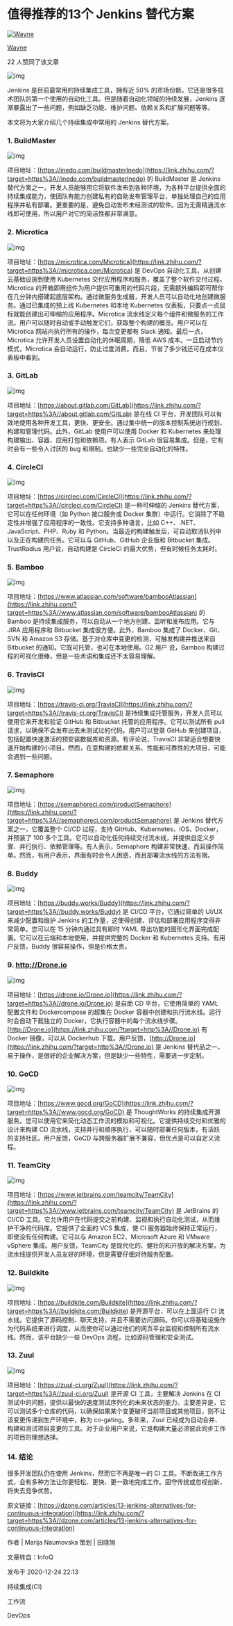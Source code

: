 # 值得推荐的13个 Jenkins 替代方案

[![Wayne](https://pica.zhimg.com/v2-90ae9e8a783609722f7f9ab399c4a25b_xs.jpg?source=172ae18b)](https://www.zhihu.com/people/magedupython)

[Wayne](https://www.zhihu.com/people/magedupython)





22 人赞同了该文章

![img](https://pic1.zhimg.com/80/v2-e27bbd12696fe2d8c514aade27c0495c_720w.jpg)

Jenkins 是目前最常用的持续集成工具，拥有近 50% 的市场份额，它还是很多技术团队的第一个使用的自动化工具。但是随着自动化领域的持续发展，Jenkins 逐渐暴露出了一些问题，例如缺乏功能、维护问题、依赖关系和扩展问题等等。

本文将为大家介绍几个持续集成中常用的 Jenkins 替代方案。

### **1. BuildMaster**

![img](https://pic2.zhimg.com/80/v2-3ef7e97f650ada839fdca202cc70412d_720w.jpg)

项目地址：[https://inedo.com/buildmasterInedo](https://link.zhihu.com/?target=https%3A//inedo.com/buildmasterInedo) 的 BuildMaster 是 Jenkins 替代方案之一，开发人员能够用它将软件发布到各种环境，为各种平台提供全面的持续集成能力，使团队有能力创建私有的自助发布管理平台，单独处理自己的应用程序并私有部署。更重要的是，避免自动发布未经测试的软件。因为无需精通流水线即可使用，所以用户对它的简洁性都非常满意。

### **2. Microtica**

![img](https://pic3.zhimg.com/80/v2-15b26d1ce9a9d4d91706d0241589deae_720w.jpg)

项目地址：[https://microtica.com/Microtica](https://link.zhihu.com/?target=https%3A//microtica.com/Microtica) 是 DevOps 自动化工具，从创建云基础设施到使用 Kubernetes 交付应用程序和服务，覆盖了整个软件交付过程。Microtica 的开箱即用组件为用户提供可重用的代码片段，无需额外编码即可帮你在几分钟内搭建起底层架构。通过微服务生成器，开发人员可以自动化地创建微服务。通过已集成的预上线 Kubernetes 和本地 Kubernetes 仪表板，只要点一点鼠标就能创建出可伸缩的应用程序。Microtica 流水线定义每个组件和微服务的工作流。用户可以随时自动或手动触发它们，获取整个构建的概览。用户可以在 Microtica 网站内执行所有的操作，每次变更都有 Slack 通知。最后一点，Microtica 允许开发人员设置自动化的休眠周期，降低 AWS 成本。一旦启动节约模式，Microtica 会自动运行，防止过度消费。而且，节省了多少钱还可在成本仪表板中看到。

### **3. GitLab**

![img](https://pic2.zhimg.com/80/v2-f7ad85b56ee63042bd501677513955e5_720w.jpg)

项目地址：[https://about.gitlab.com/GitLab](https://link.zhihu.com/?target=https%3A//about.gitlab.com/GitLab) 是在线 CI 平台，开发团队可以有效地使用各种开发工具，更快、更安全。通过集中统一的版本控制系统进行规划、构建和管理代码。此外，GitLab 使用户可以使用 Docker 和 Kubernetes 来处理构建输出、容器、应用打包和依赖项。有人表示 GitLab 很容易集成。但是，它有时会有一些令人讨厌的 bug 和限制，也缺少一些完全自动化的特性。

### **4. CircleCI**

![img](https://pic3.zhimg.com/80/v2-f8a12279ae1be35d481ef5a19c8e7166_720w.jpg)

项目地址：[https://circleci.com/CircleCI](https://link.zhihu.com/?target=https%3A//circleci.com/CircleCI) 是一种可伸缩的 Jenkins 替代方案，它可以在任何环境（如 Python 接口服务或 Docker 集群）中运行。它消除了不稳定性并增强了应用程序的一致性。它支持多种语言，比如 C++、.NET、JavaScript、PHP、Ruby 和 Python。当最近的构建触发后，可自动取消队列中以及正在构建的任务。它可以与 GitHub、GitHub 企业版和 Bitbucket 集成。TrustRadius 用户说，自动构建是 CircleCI 的最大优势，但有时候任务太耗时。

### **5. Bamboo**

![img](https://pic1.zhimg.com/80/v2-e8cc52c79b7d080d83e3e3181a4dda18_720w.jpg)

项目地址：[https://www.atlassian.com/software/bambooAtlassian](https://link.zhihu.com/?target=https%3A//www.atlassian.com/software/bambooAtlassian) 的 Bamboo 是持续集成服务，可以自动从一个地方创建、监听和发布应用。它与 JIRA 应用程序和 Bitbucket 集成很方便。此外，Bamboo 集成了 Docker、Git、SVN 和 Amazon S3 存储。基于对仓库中变更的检测，可触发构建并推送来自 Bitbucket 的通知。它既可托管，也可在本地使用。G2 用户 说，Bamboo 构建过程的可视化很棒，但是一些术语和集成还不太容易理解。

### **6. TravisCI**

![img](https://pic4.zhimg.com/80/v2-56d3d996ca598c1091e8b9ee5d10178f_720w.jpg)

项目地址：[https://travis-ci.org/TravisCI](https://link.zhihu.com/?target=https%3A//travis-ci.org/TravisCI) 是持续集成托管服务，开发人员可以使用它来开发和验证 GitHub 和 Bitbucket 托管的应用程序。它可以测试所有 pull 请求，以确保不会发布出去未测试过的代码。用户可以登录 GitHub 来创建项目，包括配置快速激活的预安装数据库和资源。有评论说，TravisCI 非常适合想要快速开始构建的小项目。然而，在意构建的依赖关系、性能和可靠性的大项目，可能会遇到一些问题。

### **7. Semaphore**

![img](https://pic2.zhimg.com/80/v2-dfc7f3fd8470e291af634914edfe87a5_720w.jpg)

项目地址：[https://semaphoreci.com/productSemaphore](https://link.zhihu.com/?target=https%3A//semaphoreci.com/productSemaphore) 是 Jenkins 替代方案之一，它覆盖整个 CI/CD 过程，支持 GitHub、Kubernetes、iOS、Docker，并预装了 100 多个工具。它可以自动化任何持续交付流水线，并提供自定义步骤、并行执行、依赖管理等。有人表示，Semaphore 构建非常快速，而且操作简单。然而，有用户表示，界面有时会令人困惑，而且部署流水线的方法有限。

### **8. Buddy**

![img](https://pic1.zhimg.com/80/v2-b2e46df513efcb6cccfb0e3389141ea4_720w.jpg)

项目地址：[https://buddy.works/Buddy](https://link.zhihu.com/?target=https%3A//buddy.works/Buddy) 是 CI/CD 平台，它通过简单的 UI/UX 来减少配置和维护 Jenkins 的工作量，这使得创建、评估和部署应用程序变得非常简单。您可以在 15 分钟内通过具有即时 YAML 导出功能的图形化界面完成配置。它可以在云端和本地使用，并提供完整的 Docker 和 Kubernetes 支持。有用户反馈，Buddy 很容易操作，但是价格太贵。

### **9. http://Drone.io**

![img](https://pic2.zhimg.com/80/v2-75d3c6ce26d8620d63a557de4d60a921_720w.jpg)

项目地址：[https://drone.io/Drone.io](https://link.zhihu.com/?target=https%3A//drone.io/Drone.io) 是自助 CD 平台，它使用简单的 YAML 配置文件和 Dockercompose 的超集在 Docker 容器中创建和执行流水线。运行时会自动下载独立的 Docker，它执行容器中的每个流水线步骤。[http://Drone.io](https://link.zhihu.com/?target=http%3A//Drone.io) 有 Docker 镜像，可以从 Dockerhub 下载。用户反馈，[http://Drone.io](https://link.zhihu.com/?target=http%3A//Drone.io) 是 Jenkins 替代品之一，易于操作，是很好的企业解决方案，但是缺少一些特性，需要进一步定制。

### **10. GoCD**

![img](https://pic4.zhimg.com/80/v2-3f9c990484ff9fccb6937908de8d0be3_720w.png)

项目地址：[https://www.gocd.org/GoCD](https://link.zhihu.com/?target=https%3A//www.gocd.org/GoCD) 是 ThoughtWorks 的持续集成开源服务。您可以使用它来简化动态工作流的模拟和可视化。它提供持续交付和优雅的设计来构建 CD 流水线，支持并行和顺序执行，可以随时部署任何版本，有活跃的支持社区。用户反馈，GoCD 与跨服务器扩展不兼容，但优点是可以自定义流程。

### **11. TeamCity**

![img](https://pic1.zhimg.com/80/v2-4fa92e71c034c7a87b3214ae25d0e158_720w.jpg)

项目地址：[https://www.jetbrains.com/teamcity/TeamCity](https://link.zhihu.com/?target=https%3A//www.jetbrains.com/teamcity/TeamCity) 是 JetBrains 的 CI/CD 工具。它允许用户在代码提交之前构建、监视和执行自动化测试，从而维护干净的代码库。它提供了全面的 VCS 集成，使 CI 服务器始终保持正常运行，即使没有任何构建。它可以与 Amazon EC2、Microsoft Azure 和 VMware vSphere 集成。用户反馈，TeamCity 是现代化的、健壮的和开放的解决方案，为流水线提供开发人员友好的环境，但是需要仔细对待服务配置。

### **12. Buildkite**

![img](https://pic1.zhimg.com/80/v2-3dc7ebfb9dcbf1a50064ecd15b98d6a8_720w.jpg)

项目地址：[https://buildkite.com/Buildkite](https://link.zhihu.com/?target=https%3A//buildkite.com/Buildkite) 是开源平台，可以在上面运行 CI 流水线。它提供了源码控制、聊天支持，并且不需要访问源码。你可以将基础设施作为代码系统来进行调度，从而使你可以通过他们的网页平台监视和控制所有流水线。然而，该平台缺少一些 DevOps 流程，比如源码管理和安全测试。

### **13. Zuul**

![img](https://pic2.zhimg.com/80/v2-950e365e3cb08f1bd93be71ca4b445c9_720w.jpg)

项目地址：[https://zuul-ci.org/Zuul](https://link.zhihu.com/?target=https%3A//zuul-ci.org/Zuul) 是开源 CI 工具，主要解决 Jenkins 在 CI 测试中的问题，提供以最快的速度测试序列化的未来状态的能力。主要差异是，它可以测试多个仓库的代码，以确保如果某个变更破坏当前项目或其他项目，则不让该变更传递到生产环境中，称为 co-gating。多年来，Zuul 已经成为自动合并、构建和测试项目变更的工具。对于企业用户来说，它是构建大量必须彼此同步工作的项目的理想选择。

### **14. 结论**

很多开发团队仍在使用 Jenkins，然而它不再是唯一的 CI 工具。不断改进工作方式，会有多种方法让你更轻松、更快、更一致地完成工作。固守传统或忽视创新，将失去竞争优势。

原文链接：[https://dzone.com/articles/13-jenkins-alternatives-for-continuous-integration](https://link.zhihu.com/?target=https%3A//dzone.com/articles/13-jenkins-alternatives-for-continuous-integration)

作者 | Marija Naumovska 策划 | 田晓旭

文章转自：InfoQ

发布于 2020-12-24 22:13

持续集成(CI)

工作流

DevOps